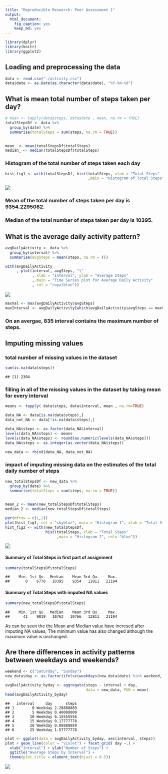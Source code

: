 ```yaml
---
title: "Reproducible Research: Peer Assessment 1"
output: 
  html_document:
    fig_caption: yes
    keep_md: yes
---
```





```r
library(dplyr)
library(knitr)
library(ggplot2)
```


## Loading and preprocessing the data

```r
data <- read.csv("./activity.csv")
data$date <- as.Date(as.character(data$date), "%Y-%m-%d")
```



## What is mean total number of steps taken per day?

```r
# mean <- tapply(data$steps, data$date , mean, na.rm = TRUE)
totalStepsDf <- data %>%
  group_by(date) %>%
  summarise(totalSteps = sum(steps, na.rm = TRUE))
  

mean_ <- mean(totalStepsDf$totalSteps)
median_ <- median(totalStepsDf$totalSteps)
```
### Histogram of the total number of steps taken each day

```r
hist_fig1 <- with(totalStepsDf, hist(totalSteps, xlab = "Total Steps"
                                     ,main = "Histogram of Total Steps", col= "skyblue"))
```

![](PA1_template_files/figure-html/unnamed-chunk-4-1.png)<!-- -->
### Mean of the total number of steps taken per day is 9354.2295082.
### Median of the total number of steps taken per day is 10395.


## What is the average daily activity pattern?

```r
avgDailyActivity <- data %>%
  group_by(interval) %>%
  summarise(avgSteps = mean(steps, na.rm = T))
```




```r
with(avgDailyActivity
     , plot(interval, avgSteps, "l"
            , xlab = "Interval", ylab = "Average Steps"
            , main = "Time Series plot for Average Daily Activity"
            , col = "royalblue"))
```

![](PA1_template_files/figure-html/unnamed-chunk-6-1.png)<!-- -->

```r
maxVal <- max(avgDailyActivity$avgSteps)
maxInterval <- avgDailyActivity[which(avgDailyActivity$avgSteps == maxVal),]$interval
```

### On an avergae, 835 interval contains the maximum number of steps.


## Imputing missing values

### total number of missing values in the dataset 

```r
sum(is.na(data$steps))
```

```
## [1] 2304
```

### filling in all of the missing values in the dataset by taking mean for every interval

```r
means <- tapply( data$steps, data$interval, mean , na.rm=TRUE)

data_NA <- data[is.na(data$steps),]
data_not_NA <- data[!is.na(data$steps),]

data_NA$steps <- as.factor(data_NA$interval)
levels(data_NA$steps) <- means
levels(data_NA$steps) <- round(as.numeric(levels(data_NA$steps)))
data_NA$steps <- as.integer(as.vector(data_NA$steps))

new_data <- rbind(data_NA, data_not_NA)
```



### impact of imputing missing data on the estimates of the total daily number of steps


```r
new_totalStepsDf <- new_data %>%
  group_by(date) %>%
  summarise(totalSteps = sum(steps, na.rm = TRUE))
  

mean_2 <- mean(new_totalStepsDf$totalSteps)
median_2 <- median(new_totalStepsDf$totalSteps)

par(mfrow = c(1,2))
plot(hist_fig1, col = "skyblue", main = "Histogram 1", xlab = "Total Steps")
hist_fig2 <- with(new_totalStepsDf, 
                  hist(totalSteps, xlab = "Total Steps"
                       ,main = "Histogram 2", col= "blue"))
```

![](PA1_template_files/figure-html/unnamed-chunk-9-1.png)<!-- -->



#### Summary of Total Steps in first part of assignment 


```r
summary(totalStepsDf$totalSteps)
```

```
##    Min. 1st Qu.  Median    Mean 3rd Qu.    Max. 
##       0    6778   10395    9354   12811   21194
```
#### Summary of Total Steps with imputed NA values

```r
summary(new_totalStepsDf$totalSteps)
```

```
##    Min. 1st Qu.  Median    Mean 3rd Qu.    Max. 
##      41    9819   10762   10766   12811   21194
```
As can be seen the the Mean and Median value have incresed after imputing NA values, The minimum value has also changed although the maximum value is unchanged.



## Are there differences in activity patterns between weekdays and weekends?



```r
weekend <- c("Saturday", "Sunday")
new_data$day <- as.factor(ifelse(weekdays(new_data$date) %in% weekend, "Weekend", "Weekday"))

avgDailyActivity_byday <- aggregate(steps ~ interval + day, 
                                    data = new_data, FUN = mean)
head(avgDailyActivity_byday)
```

```
##   interval     day      steps
## 1        0 Weekday 2.28888889
## 2        5 Weekday 0.40000000
## 3       10 Weekday 0.15555556
## 4       15 Weekday 0.17777778
## 5       20 Weekday 0.08888889
## 6       25 Weekday 1.57777778
```

```r
plot <- ggplot(data = avgDailyActivity_byday, aes(interval, steps))
plot + geom_line(color = "violet") + facet_grid( day ~.) +
  xlab("Interval") + ylab("Number of Steps") + 
  ggtitle("Average Steps by Interval") +
  theme(plot.title = element_text(hjust = 0.5)) 
```

![](PA1_template_files/figure-html/unnamed-chunk-12-1.png)<!-- -->



